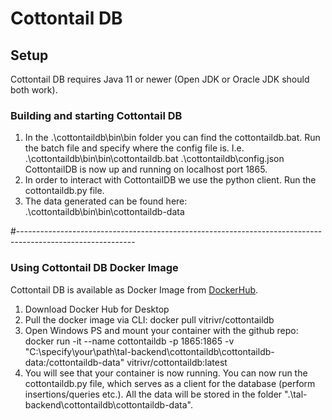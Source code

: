 # Cottontail DB

## Setup
Cottontail DB requires Java 11 or newer (Open JDK or Oracle JDK should both work).

### Building and starting Cottontail DB
1. In the .\cottontaildb\bin\bin folder you can find the cottontaildb.bat. Run the batch file and specify where the config file is. I.e. .\cottontaildb\bin\bin\cottontaildb.bat  .\cottontaildb\config.json
CottontailDB is now up and running on localhost port 1865.
2. In order to interact with CottontailDB we use the python client. Run the cottontaildb.py file.
3. The data generated can be found here: .\cottontaildb\bin\bin\cottontaildb-data

#-----------------------------------------------------------------------------------------------------------
### Using Cottontail DB Docker Image

Cottontail DB is available as Docker Image from [DockerHub](https://hub.docker.com/r/vitrivr/cottontaildb).

1. Download Docker Hub for Desktop
2. Pull the docker image via CLI: docker pull vitrivr/cottontaildb
3. Open Windows PS and mount your container with the github repo: docker run -it --name cottontaildb -p 1865:1865 -v "C:\specify\your\path\tal-backend\cottontaildb\cottontaildb-data:/cottontaildb-data" vitrivr/cottontaildb:latest
4. You will see that your container is now running. You can now run the cottontaildb.py file, which serves as a client for the database (perform insertions/queries etc.). All the data will be stored in the folder ".\tal-backend\cottontaildb\cottontaildb-data".